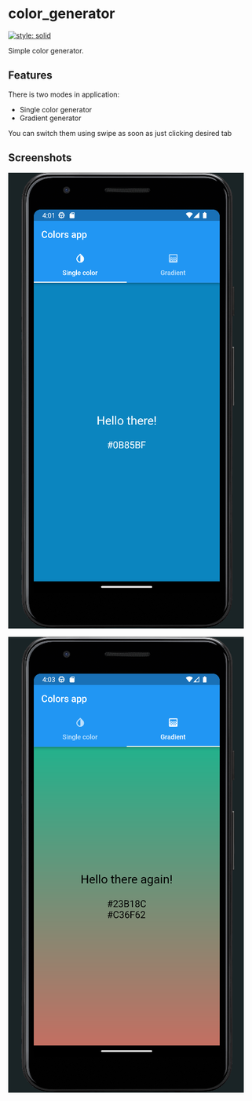 # color_generator  
[![style: solid](https://img.shields.io/badge/style-solid-orange)](https://pub.dev/packages/solid_lints)

Simple color generator.

## Features

There is two modes in application: 
 - Single color generator
 - Gradient generator

You can switch them using swipe as soon as just clicking desired tab

## Screenshots

![screenshot1](screenshots/sc1.png)

![screenshot2](screenshots/sc2.png)
